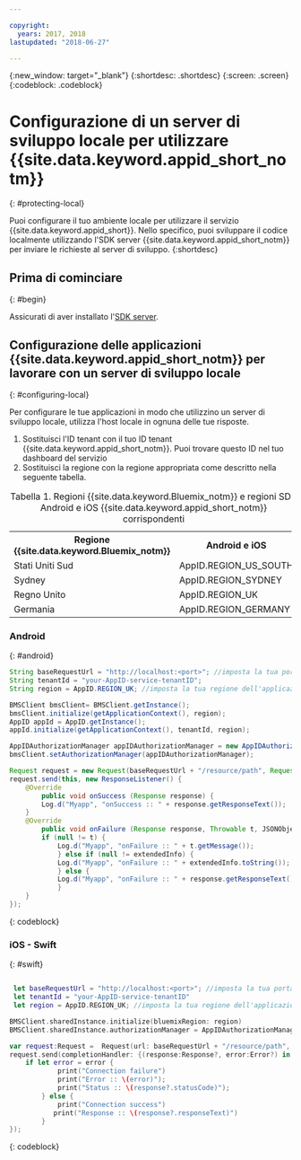 ```yaml
---

copyright:
  years: 2017, 2018
lastupdated: "2018-06-27"

---
```


{:new_window: target="_blank"}
{:shortdesc: .shortdesc}
{:screen: .screen}
{:codeblock: .codeblock}



#  Configurazione di un server di sviluppo locale per utilizzare {{site.data.keyword.appid_short_notm}}
{: #protecting-local}

Puoi configurare il tuo ambiente locale per utilizzare il servizio {{site.data.keyword.appid_short}}. Nello specifico, puoi sviluppare il codice localmente utilizzando l'SDK server {{site.data.keyword.appid_short_notm}} per inviare le richieste al server di sviluppo.
{:shortdesc}


## Prima di cominciare
{: #begin}

Assicurati di aver installato l'[SDK server](/docs/services/appid/install.html#nodejs-setup).


## Configurazione delle applicazioni {{site.data.keyword.appid_short_notm}} per lavorare con un server di sviluppo locale
{: #configuring-local}

Per configurare le tue applicazioni in modo che utilizzino un server di sviluppo locale, utilizza l'host locale in ognuna delle tue risposte.

1. Sostituisci l'ID tenant con il tuo ID tenant {{site.data.keyword.appid_short_notm}}. Puoi trovare questo ID nel tuo dashboard del servizio
2. Sostituisci la regione con la regione appropriata come descritto nella seguente tabella.

<table> <caption> Tabella 1. Regioni {{site.data.keyword.Bluemix_notm}} e regioni SDK Android e iOS {{site.data.keyword.appid_short_notm}} corrispondenti </caption>
<tr>
  <th> Regione {{site.data.keyword.Bluemix_notm}} </th>
  <th> Android e iOS </th>
</tr>
<tr>
  <td> Stati Uniti Sud </td>
  <td> AppID.REGION_US_SOUTH </td>
</tr>
<tr>
  <td> Sydney </td>
  <td> AppID.REGION_SYDNEY </td>
</tr>
<tr>
  <td> Regno Unito </td>
  <td> AppID.REGION_UK </td>
</tr>
<tr>
  <td> Germania </td>
  <td> AppID.REGION_GERMANY </td>
</tr>
</table>



### Android
{: #android}
```java
String baseRequestUrl = "http://localhost:<port>"; //imposta la tua porta di esecuzione del server
String tenantId = "your-AppID-service-tenantID";
String region = AppID.REGION_UK; //imposta la tua regione dell'applicazione ID Applicazione qui. I valori al momento possibili sono AppID.REGION_US_SOUTH, AppID.REGION_SYDNEY, AppID.REGION_GERMANY o AppID.REGION_UK.

BMSClient bmsClient= BMSClient.getInstance();
bmsClient.initialize(getApplicationContext(), region);
AppID appId = AppID.getInstance();
appId.initialize(getApplicationContext(), tenantId, region);

AppIDAuthorizationManager appIDAuthorizationManager = new AppIDAuthorizationManager(appId);
bmsClient.setAuthorizationManager(appIDAuthorizationManager);

Request request = new Request(baseRequestUrl + "/resource/path", Request.GET);
request.send(this, new ResponseListener() {
    @Override
		public void onSuccess (Response response) {
        Log.d("Myapp", "onSuccess :: " + response.getResponseText());
	}
    @Override
		public void onFailure (Response response, Throwable t, JSONObject extendedInfo) {
        if (null != t) {
            Log.d("Myapp", "onFailure :: " + t.getMessage());
			} else if (null != extendedInfo) {
            Log.d("Myapp", "onFailure :: " + extendedInfo.toString());
			} else {
            Log.d("Myapp", "onFailure :: " + response.getResponseText());
			}
    }
});
```
{: codeblock}

### iOS - Swift
{: #swift}
```swift

 let baseRequestUrl = "http://localhost:<port>"; //imposta la tua porta di esecuzione del server
 let tenantId = "your-AppID-service-tenantID"
 let region = AppID.REGION_UK; //imposta la tua regione dell'applicazione ID Applicazione qui. I valori al momento possibili sono AppID.REGION_US_SOUTH, AppID.REGION_SYDNEY, AppID.REGION_GERMANY o AppID.REGION_UK.

BMSClient.sharedInstance.initialize(bluemixRegion: region)
BMSClient.sharedInstance.authorizationManager = AppIDAuthorizationManager(appid:AppID.sharedInstance)

var request:Request =  Request(url: baseRequestUrl + "/resource/path", method: HttpMethod.GET)
request.send(completionHandler: {(response:Response?, error:Error?) in
    if let error = error {
            print("Connection failure")
     		print("Error :: \(error)");
     		print("Status :: \(response?.statusCode)");
    	} else {
            print("Connection success")
           print("Response :: \(response?.responseText)")
        }
});
```
{: codeblock}
